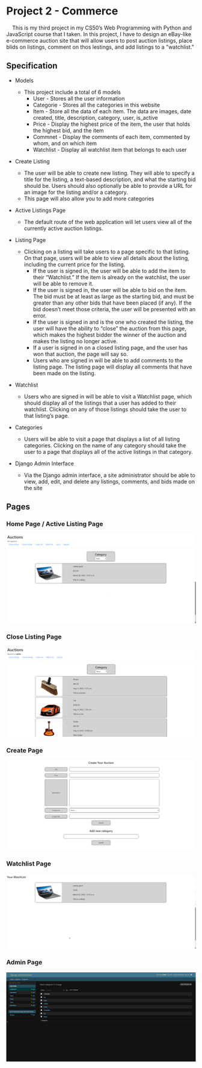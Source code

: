 # Project 2 - Commerce

&nbsp;&nbsp;&nbsp;&nbsp;This is my third project in my CS50’s Web Programming with Python and JavaScript course that I taken. In this project, I have to design an eBay-like e-commerce auction site that will allow users to post auction listings, place blids on listings, comment on thos lestings, and add listings to a "watchlist."

## Specification

* Models
    * This project include a total of 6 models
        * User - Stores all the user information
        * Categorie - Stores all the categories in this website
        * Item - Store all the data of each item. The data are images, date created, title, description, category, user, is_active
        * Price - Display the highest price of the item, the user that holds the highest bid, and the item
        * Commnet - Display the comments of each item, commented by whom, and on which item
        * Watchlist - Display all watchlist item that belongs to each user

* Create Listing
    * The user will be able to create new listing. They will able to specify a title for the listing, a text-based description, and what the starting bid should be. Users should also optionally be able to provide a URL for an image for the listing and/or a category.
    * This page will also allow you to add more categories

* Active Listings Page
    * The default route of the web application will let users view all of the currently active auction listings.

* Listing Page
    * Clicking on a listing will take users to a page specific to that listing. On that page, users will be able to view all details about the listing, including the current price for the listing.
        * If the user is signed in, the user will be able to add the item to their “Watchlist.” If the item is already on the watchlist, the user will be able to remove it.
        * If the user is signed in, the user will be able to bid on the item. The bid must be at least as large as the starting bid, and must be greater than any other bids that have been placed (if any). If the bid doesn’t meet those criteria, the user will be presented with an error.
        * If the user is signed in and is the one who created the listing, the user will have the ability to “close” the auction from this page, which makes the highest bidder the winner of the auction and makes the listing no longer active.
        * If a user is signed in on a closed listing page, and the user has won that auction, the page will say so.
        * Users who are signed in will be able to add comments to the listing page. The listing page will display all comments that have been made on the listing.

* Watchlist
    * Users who are signed in will be able to visit a Watchlist page, which should display all of the listings that a user has added to their watchlist. Clicking on any of those listings should take the user to that listing’s page.

* Categories
    * Users will be able to visit a page that displays a list of all listing categories. Clicking on the name of any category should take the user to a page that displays all of the active listings in that category.

* Django Admin Interface
    * Via the Django admin interface, a site administrator should be able to view, add, edit, and delete any listings, comments, and bids made on the site

## Pages

### Home Page / Active Listing Page

![Home Page](images/home.png)

### Close Listing Page

![Create Page](images/closeListing.png)

### Create Page

![Display Page](images/create.png)

### Watchlist Page

![Google Search Page](images/watchList.png)

### Admin Page

![Google Search Page](images/admin.png)



